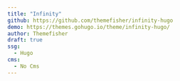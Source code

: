 ```yaml
---
title: "Infinity"
github: https://github.com/themefisher/infinity-hugo
demo: https://themes.gohugo.io/theme/infinity-hugo/
author: Themefisher
draft: true
ssg:
  - Hugo
cms:
  - No Cms
---
```

